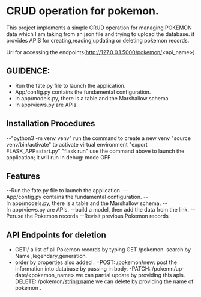 # CRUD operation for pokemon.

This project implements a simple CRUD operation for managing POKEMON data which I am taking from an json file and trying to upload the database.
it provides APIS for creating,reading,updating or deleting pokemon records.

Url for accessing the endpoints(http://127.0.0.1.5000/pokemon/<api_name>)

## GUIDENCE:

- Run the fate.py file to launch the application. 
- App/config.py contains the fundamental configuration.
- In app/models.py, there is a table and the Marshallow schema.
- In app/views.py are APIs.

## Installation Procedures
--"python3 -m venv venv" run the command to create a new venv "source venv/bin/activate" to activate virtual environment "export FLASK_APP=start.py" "flask run" use the command above to launch the application; it will run in debug: mode OFF
## Features
--Run the fate.py file to launch the application.
--App/config.py contains the fundamental configuration.
--In app/models.py, there is a table and the Marshallow schema.
--In app/views.py are APIs.
--build a model, then add the data from the link.
--Peruse the Pokemon records
--Revisit previous Pokemon records

## API Endpoints for deletion

- GET:/ a list of all Pokemon records by typing GET /pokemon. search by  Name ,legendary,generation.
- order by properties also added .
=POST: /pokemon/new: post the information into database by passing in body.
-PATCH: /pokemn/up-date/<pokemon_name> we can partial update by providing this apis.
DELETE: /pokemon/<string:name> we can delete by providing the name of pokemon .







